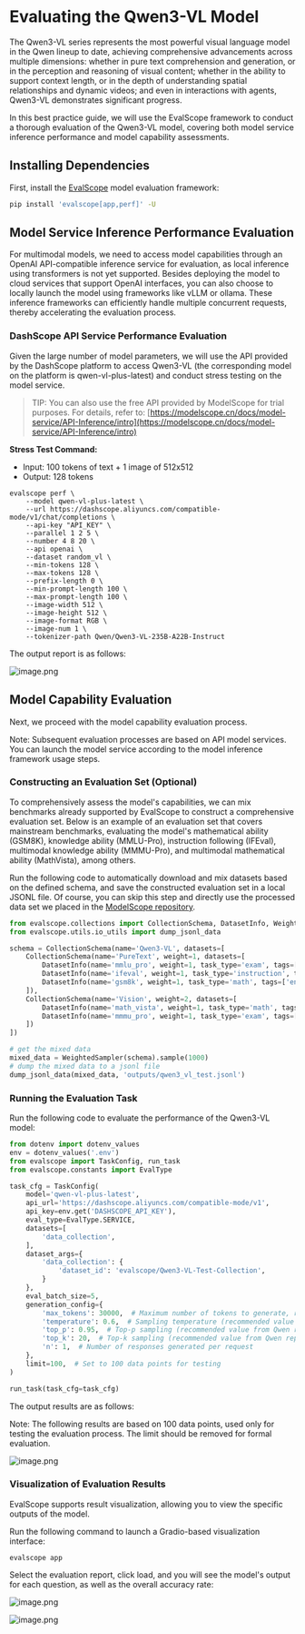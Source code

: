 # Evaluating the Qwen3-VL Model

The Qwen3-VL series represents the most powerful visual language model in the Qwen lineup to date, achieving comprehensive advancements across multiple dimensions: whether in pure text comprehension and generation, or in the perception and reasoning of visual content; whether in the ability to support context length, or in the depth of understanding spatial relationships and dynamic videos; and even in interactions with agents, Qwen3-VL demonstrates significant progress. 

In this best practice guide, we will use the EvalScope framework to conduct a thorough evaluation of the Qwen3-VL model, covering both model service inference performance and model capability assessments.

## Installing Dependencies

First, install the [EvalScope](https://github.com/modelscope/evalscope) model evaluation framework:

```bash
pip install 'evalscope[app,perf]' -U
```

## Model Service Inference Performance Evaluation

For multimodal models, we need to access model capabilities through an OpenAI API-compatible inference service for evaluation, as local inference using transformers is not yet supported. Besides deploying the model to cloud services that support OpenAI interfaces, you can also choose to locally launch the model using frameworks like vLLM or ollama. These inference frameworks can efficiently handle multiple concurrent requests, thereby accelerating the evaluation process.

### DashScope API Service Performance Evaluation

Given the large number of model parameters, we will use the API provided by the DashScope platform to access Qwen3-VL (the corresponding model on the platform is qwen-vl-plus-latest) and conduct stress testing on the model service.

> TIP: You can also use the free API provided by ModelScope for trial purposes. For details, refer to: [https://modelscope.cn/docs/model-service/API-Inference/intro](https://modelscope.cn/docs/model-service/API-Inference/intro)

**Stress Test Command:**

- Input: 100 tokens of text + 1 image of 512x512
- Output: 128 tokens

```shell
evalscope perf \
    --model qwen-vl-plus-latest \
    --url https://dashscope.aliyuncs.com/compatible-mode/v1/chat/completions \
    --api-key "API_KEY" \
    --parallel 1 2 5 \
    --number 4 8 20 \
    --api openai \
    --dataset random_vl \
    --min-tokens 128 \
    --max-tokens 128 \
    --prefix-length 0 \
    --min-prompt-length 100 \
    --max-prompt-length 100 \
    --image-width 512 \
    --image-height 512 \
    --image-format RGB \
    --image-num 1 \
    --tokenizer-path Qwen/Qwen3-VL-235B-A22B-Instruct

```

The output report is as follows:

![image.png](https://sail-moe.oss-cn-hangzhou.aliyuncs.com/yunlin/images/evalscope/doc/qwen_vl/perf.png)


## Model Capability Evaluation

Next, we proceed with the model capability evaluation process.

Note: Subsequent evaluation processes are based on API model services. You can launch the model service according to the model inference framework usage steps.

### Constructing an Evaluation Set (Optional)

To comprehensively assess the model's capabilities, we can mix benchmarks already supported by EvalScope to construct a comprehensive evaluation set. Below is an example of an evaluation set that covers mainstream benchmarks, evaluating the model's mathematical ability (GSM8K), knowledge ability (MMLU-Pro), instruction following (IFEval), multimodal knowledge ability (MMMU-Pro), and multimodal mathematical ability (MathVista), among others.

Run the following code to automatically download and mix datasets based on the defined schema, and save the constructed evaluation set in a local JSONL file. Of course, you can skip this step and directly use the processed data set we placed in the [ModelScope repository](https://modelscope.cn/datasets/evalscope/Qwen3-VL-Test-Collection/summary).

```python
from evalscope.collections import CollectionSchema, DatasetInfo, WeightedSampler
from evalscope.utils.io_utils import dump_jsonl_data

schema = CollectionSchema(name='Qwen3-VL', datasets=[
    CollectionSchema(name='PureText', weight=1, datasets=[
        DatasetInfo(name='mmlu_pro', weight=1, task_type='exam', tags=['en'], args={'few_shot_num': 0}),
        DatasetInfo(name='ifeval', weight=1, task_type='instruction', tags=['en'], args={'few_shot_num': 0}),
        DatasetInfo(name='gsm8k', weight=1, task_type='math', tags=['en'], args={'few_shot_num': 0}),
    ]),
    CollectionSchema(name='Vision', weight=2, datasets=[
        DatasetInfo(name='math_vista', weight=1, task_type='math', tags=['en'], args={'few_shot_num': 0}),
        DatasetInfo(name='mmmu_pro', weight=1, task_type='exam', tags=['en'], args={'few_shot_num': 0}),
    ])
])

# get the mixed data
mixed_data = WeightedSampler(schema).sample(1000)
# dump the mixed data to a jsonl file
dump_jsonl_data(mixed_data, 'outputs/qwen3_vl_test.jsonl')

```

### Running the Evaluation Task

Run the following code to evaluate the performance of the Qwen3-VL model:

```python
from dotenv import dotenv_values
env = dotenv_values('.env')
from evalscope import TaskConfig, run_task
from evalscope.constants import EvalType

task_cfg = TaskConfig(
    model='qwen-vl-plus-latest',
    api_url='https://dashscope.aliyuncs.com/compatible-mode/v1',
    api_key=env.get('DASHSCOPE_API_KEY'),
    eval_type=EvalType.SERVICE,
    datasets=[
        'data_collection',
    ],
    dataset_args={
        'data_collection': {
            'dataset_id': 'evalscope/Qwen3-VL-Test-Collection',
        }
    },
    eval_batch_size=5,
    generation_config={
        'max_tokens': 30000,  # Maximum number of tokens to generate, recommended to set to a large value to avoid output truncation
        'temperature': 0.6,  # Sampling temperature (recommended value from Qwen report)
        'top_p': 0.95,  # Top-p sampling (recommended value from Qwen report)
        'top_k': 20,  # Top-k sampling (recommended value from Qwen report)
        'n': 1,  # Number of responses generated per request
    },
    limit=100,  # Set to 100 data points for testing
)

run_task(task_cfg=task_cfg)
```

The output results are as follows:

Note: The following results are based on 100 data points, used only for testing the evaluation process. The limit should be removed for formal evaluation.

![image.png](https://sail-moe.oss-cn-hangzhou.aliyuncs.com/yunlin/images/evalscope/doc/qwen_vl/eval.png)

### Visualization of Evaluation Results

EvalScope supports result visualization, allowing you to view the specific outputs of the model.

Run the following command to launch a Gradio-based visualization interface:

```shell
evalscope app
```

Select the evaluation report, click load, and you will see the model's output for each question, as well as the overall accuracy rate:

![image.png](https://sail-moe.oss-cn-hangzhou.aliyuncs.com/yunlin/images/evalscope/doc/qwen_vl/overview.png)

![image.png](https://sail-moe.oss-cn-hangzhou.aliyuncs.com/yunlin/images/evalscope/doc/qwen_vl/detail.png)